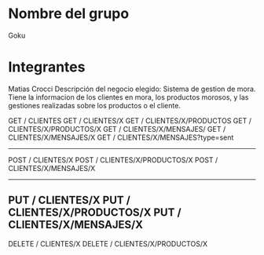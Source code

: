
# Nombre del grupo
Goku
# Integrantes
Matias Crocci
Descripción del negocio elegido: Sistema de gestion de mora. Tiene la informacion de los clientes en mora, los productos morosos, y las gestiones realizadas sobre los productos o el cliente.  


GET / CLIENTES 
GET / CLIENTES/X
GET / CLIENTES/X/PRODUCTOS
GET / CLIENTES/X/PRODUCTOS/X
GET / CLIENTES/X/MENSAJES/
GET / CLIENTES/X/MENSAJES/X
GET / CLIENTES/X/MENSAJES?type=sent

---------------------------------------

POST / CLIENTES/X
POST / CLIENTES/X/PRODUCTOS/X
POST / CLIENTES/X/MENSAJES/X

---------------------------------------

PUT / CLIENTES/X
PUT / CLIENTES/X/PRODUCTOS/X
PUT / CLIENTES/X/MENSAJES/X
---------------------------------------

DELETE / CLIENTES/X
DELETE / CLIENTES/X/PRODUCTOS/X
